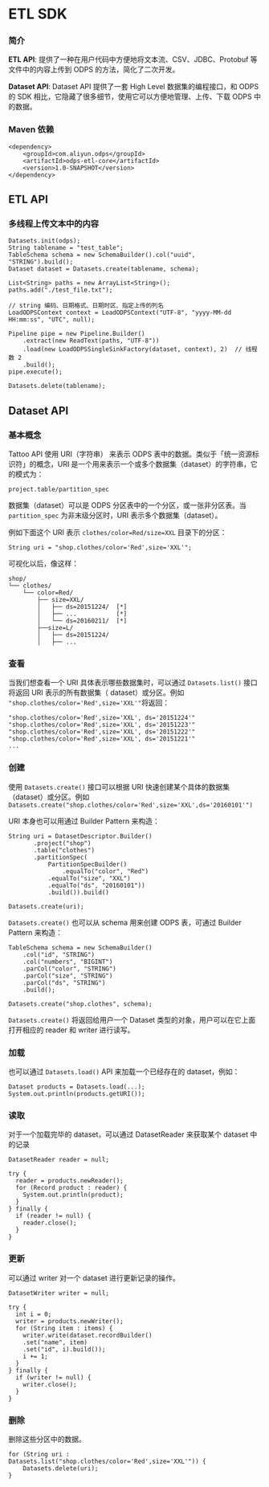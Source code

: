 # ETL SDK

### 简介

**ETL API**: 提供了一种在用户代码中方便地将文本流、CSV、JDBC、Protobuf 等文件中的内容上传到 ODPS 的方法，简化了二次开发。

**Dataset API**: Dataset API 提供了一套 High Level 数据集的编程接口，和 ODPS 的 SDK 相比，它隐藏了很多细节，使用它可以方便地管理、上传、下载 ODPS 中的数据。


### Maven 依赖

```
<dependency>
    <groupId>com.aliyun.odps</groupId>
    <artifactId>odps-etl-core</artifactId>
    <version>1.0-SNAPSHOT</version>
</dependency>
```

## ETL API

### 多线程上传文本中的内容



```
Datasets.init(odps);
String tablename = "test_table";
TableSchema schema = new SchemaBuilder().col("uuid", "STRING").build();
Dataset dataset = Datasets.create(tablename, schema);

List<String> paths = new ArrayList<String>();
paths.add("./test_file.txt");

// string 编码、日期格式、日期时区、指定上传的列名
LoadODPSContext context = LoadODPSContext("UTF-8", "yyyy-MM-dd HH:mm:ss", "UTC", null);

Pipeline pipe = new Pipeline.Builder()
    .extract(new ReadText(paths, "UTF-8"))
    .load(new LoadODPSSingleSinkFactory(dataset, context), 2)  // 线程数 2
    .build();
pipe.execute();

Datasets.delete(tablename);
```


## Dataset API


### 基本概念


Tattoo API 使用 URI（字符串） 来表示 ODPS 表中的数据。类似于「统一资源标识符」的概念，URI 是一个用来表示一个或多个数据集（dataset）的字符串，它的模式为：

```
project.table/partition_spec
```

数据集（dataset）可以是 ODPS 分区表中的一个分区，或一张非分区表。当 `partition_spec` 为非末级分区时，URI 表示多个数据集（dataset）。

例如下面这个 URI 表示 `clothes/color=Red/size=XXL` 目录下的分区：

```
String uri = "shop.clothes/color='Red',size='XXL'";
```

可视化以后，像这样：

```
shop/
└── clothes/
    └── color=Red/
        ├── size=XXL/
        │   ├── ds=20151224/  [*]
        │   ├── ...           [*]
        │   └── ds=20160211/  [*]
        ├──size=L/
        │   ├── ds=20151224/
        │   ├── ...
```



### 查看


当我们想查看一个 URI 具体表示哪些数据集时，可以通过 `Datasets.list()` 接口将返回 URI 表示的所有数据集（ dataset）或分区。例如 `"shop.clothes/color='Red',size='XXL'"`将返回：

```
"shop.clothes/color='Red',size='XXL', ds='20151224'"
"shop.clothes/color='Red',size='XXL', ds='20151223'"
"shop.clothes/color='Red',size='XXL', ds='20151222'"
"shop.clothes/color='Red',size='XXL', ds='20151221'"
...
```


### 创建

使用 `Datasets.create()` 接口可以根据 URI 快速创建某个具体的数据集（dataset）或分区。例如`Datasets.create("shop.clothes/color='Red',size='XXL',ds='20160101'")`


URI 本身也可以用通过 Builder Pattern 来构造：

```
String uri = DatasetDescriptor.Builder()
       .project("shop")
       .table("clothes")
       .partitionSpec(
           PartitionSpecBuilder()
	           .equalTo("color", "Red")
		   .equalTo("size", "XXL")
		   .equalTo("ds", "20160101"))
           .build()).build()
				   
Datasets.create(uri);
```


`Datasets.create()` 也可以从 schema 用来创建 ODPS 表，可通过 Builder Pattern 来构造：

```
TableSchema schema = new SchemaBuilder()
    .col("id", "STRING")
    .col("numbers", "BIGINT")
    .parCol("color", "STRING")
    .parCol("size", "STRING")
    .parCol("ds", "STRING")
    .build();
    
Datasets.create("shop.clothes", schema);
```

`Datasets.create()` 将返回给用户一个 Dataset 类型的对象，用户可以在它上面打开相应的 reader 和 writer 进行读写。


### 加载

也可以通过 `Datasets.load()` API 来加载一个已经存在的 dataset，例如：

```
Dataset products = Datasets.load(...);
System.out.println(products.getURI());
```

### 读取

对于一个加载完毕的 dataset，可以通过 DatasetReader 来获取某个 dataset 中的记录

```
DatasetReader reader = null;

try {
  reader = products.newReader();
  for (Record product : reader) {
    System.out.println(product);
  }
} finally {
  if (reader != null) {
    reader.close();
  }
}
```

### 更新

可以通过 writer 对一个 dataset 进行更新记录的操作。

```
DatasetWriter writer = null;

try {
  int i = 0;  
  writer = products.newWriter();
  for (String item : items) {
    writer.write(dataset.recordBuilder()
	.set("name", item)
  	.set("id", i).build());
    i += 1;
  }
} finally {
  if (writer != null) {
    writer.close();
  }
}
```



### 删除

删除这些分区中的数据。

```
for (String uri : Datasets.list("shop.clothes/color='Red',size='XXL'")) {
    Datasets.delete(uri);
}
```


